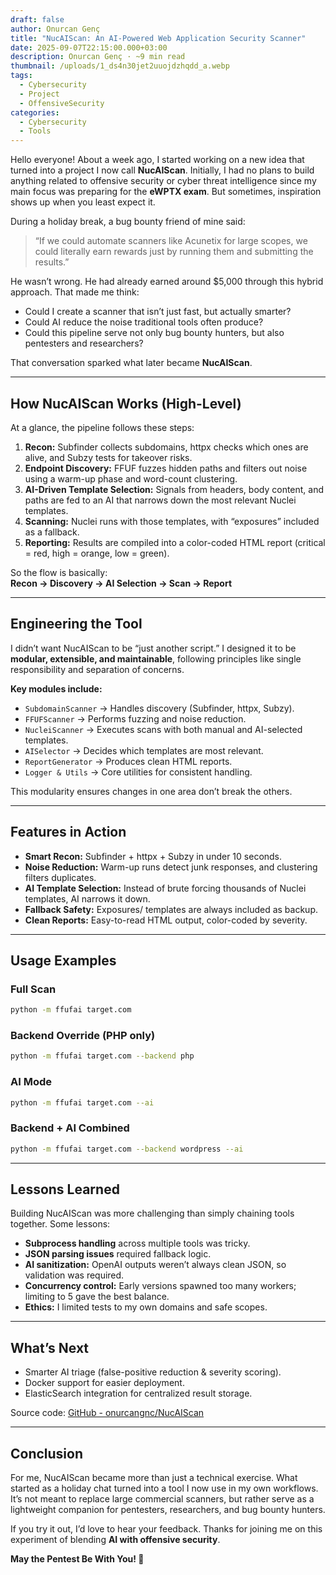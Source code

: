 ```yaml
---
draft: false
author: Onurcan Genç
title: "NucAIScan: An AI-Powered Web Application Security Scanner"
date: 2025-09-07T22:15:00.000+03:00
description: Onurcan Genç · ~9 min read
thumbnail: /uploads/1_ds4n30jet2uuojdzhqdd_a.webp
tags:
  - Cybersecurity
  - Project
  - OffensiveSecurity
categories:
  - Cybersecurity
  - Tools
---
```

Hello everyone! About a week ago, I started working on a new idea that turned into a project I now call **NucAIScan**. Initially, I had no plans to build anything related to offensive security or cyber threat intelligence since my main focus was preparing for the **eWPTX exam**. But sometimes, inspiration shows up when you least expect it.  

During a holiday break, a bug bounty friend of mine said:  

> “If we could automate scanners like Acunetix for large scopes, we could literally earn rewards just by running them and submitting the results.”  

He wasn’t wrong. He had already earned around $5,000 through this hybrid approach. That made me think:  
- Could I create a scanner that isn’t just fast, but actually smarter?  
- Could AI reduce the noise traditional tools often produce?  
- Could this pipeline serve not only bug bounty hunters, but also pentesters and researchers?  

That conversation sparked what later became **NucAIScan**.  

---

## How NucAIScan Works (High-Level)  
At a glance, the pipeline follows these steps:  

1. **Recon:** Subfinder collects subdomains, httpx checks which ones are alive, and Subzy tests for takeover risks.  
2. **Endpoint Discovery:** FFUF fuzzes hidden paths and filters out noise using a warm-up phase and word-count clustering.  
3. **AI-Driven Template Selection:** Signals from headers, body content, and paths are fed to an AI that narrows down the most relevant Nuclei templates.  
4. **Scanning:** Nuclei runs with those templates, with “exposures” included as a fallback.  
5. **Reporting:** Results are compiled into a color-coded HTML report (critical = red, high = orange, low = green).  

So the flow is basically:  
**Recon → Discovery → AI Selection → Scan → Report**  

---

## Engineering the Tool  
I didn’t want NucAIScan to be “just another script.” I designed it to be **modular, extensible, and maintainable**, following principles like single responsibility and separation of concerns.  

**Key modules include:**  
- `SubdomainScanner` → Handles discovery (Subfinder, httpx, Subzy).  
- `FFUFScanner` → Performs fuzzing and noise reduction.  
- `NucleiScanner` → Executes scans with both manual and AI-selected templates.  
- `AISelector` → Decides which templates are most relevant.  
- `ReportGenerator` → Produces clean HTML reports.  
- `Logger & Utils` → Core utilities for consistent handling.  

This modularity ensures changes in one area don’t break the others.  

---

## Features in Action  
- **Smart Recon:** Subfinder + httpx + Subzy in under 10 seconds.  
- **Noise Reduction:** Warm-up runs detect junk responses, and clustering filters duplicates.  
- **AI Template Selection:** Instead of brute forcing thousands of Nuclei templates, AI narrows it down.  
- **Fallback Safety:** Exposures/ templates are always included as backup.  
- **Clean Reports:** Easy-to-read HTML output, color-coded by severity.  

---

## Usage Examples  

### Full Scan
```bash
python -m ffufai target.com
```

### Backend Override (PHP only)
```bash
python -m ffufai target.com --backend php
```

### AI Mode
```bash
python -m ffufai target.com --ai
```

### Backend + AI Combined
```bash
python -m ffufai target.com --backend wordpress --ai
```

---

## Lessons Learned  
Building NucAIScan was more challenging than simply chaining tools together. Some lessons:  
- **Subprocess handling** across multiple tools was tricky.  
- **JSON parsing issues** required fallback logic.  
- **AI sanitization:** OpenAI outputs weren’t always clean JSON, so validation was required.  
- **Concurrency control:** Early versions spawned too many workers; limiting to 5 gave the best balance.  
- **Ethics:** I limited tests to my own domains and safe scopes.  

---

## What’s Next  
- Smarter AI triage (false-positive reduction & severity scoring).  
- Docker support for easier deployment.  
- ElasticSearch integration for centralized result storage.  

Source code: [GitHub - onurcangnc/NucAIScan](https://github.com/onurcangnc/NucAIScan)  

---

## Conclusion  
For me, NucAIScan became more than just a technical exercise. What started as a holiday chat turned into a tool I now use in my own workflows. It’s not meant to replace large commercial scanners, but rather serve as a lightweight companion for pentesters, researchers, and bug bounty hunters.  

If you try it out, I’d love to hear your feedback. Thanks for joining me on this experiment of blending **AI with offensive security**.  

**May the Pentest Be With You! 🚀**  
